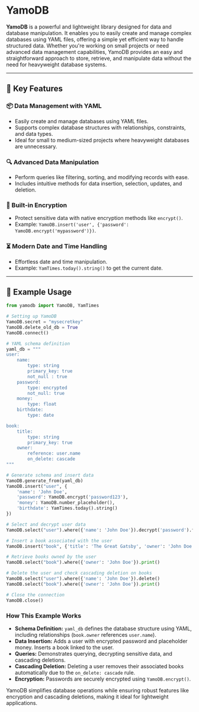 YamoDB
====

**YamoDB** is a powerful and lightweight library designed for data and database manipulation. It enables you to easily create and manage complex databases using YAML files, offering a simple yet efficient way to handle structured data. Whether you're working on small projects or need advanced data management capabilities, YamoDB provides an easy and straightforward approach to store, retrieve, and manipulate data without the need for heavyweight database systems.

---

🚀 Key Features
---------------

### 📦 Data Management with YAML

* Easily create and manage databases using YAML files.
* Supports complex database structures with relationships, constraints, and data types.
* Ideal for small to medium-sized projects where heavyweight databases are unnecessary.

### 🔍 Advanced Data Manipulation

* Perform queries like filtering, sorting, and modifying records with ease.
* Includes intuitive methods for data insertion, selection, updates, and deletion.

### 🔐 Built-in Encryption

* Protect sensitive data with native encryption methods like `encrypt()`.
* Example: `YamoDB.insert('user', {'password': YamoDB.encrypt('mypassword')})`.

### ⏳ Modern Date and Time Handling

* Effortless date and time manipulation.
* Example: `YamTimes.today().string()` to get the current date.

---

📖 Example Usage
----------------

```python
from yamodb import YamoDB, YamTimes

# Setting up YamoDB
YamoDB.secret = "mysecretkey"
YamoDB.delete_old_db = True
YamoDB.connect()

# YAML schema definition
yaml_db = """
user:
    name:
        type: string
        primary_key: true
        not_null : true
    password:
        type: encrypted
        not_null: true
    money:
        type: float
    birthdate:
        type: date

book:
    title:
        type: string
        primary_key: true
    owner:
        reference: user.name
        on_delete: cascade
"""

# Generate schema and insert data
YamoDB.generate_from(yaml_db)
YamoDB.insert("user", {
    'name': 'John Doe',
    'password': YamoDB.encrypt('password123'),
    'money': YamoDB.number_placeholder(),
    'birthdate': YamTimes.today().string()
})

# Select and decrypt user data
YamoDB.select("user").where({'name': 'John Doe'}).decrypt('password').first().print()

# Insert a book associated with the user
YamoDB.insert("book", {'title': 'The Great Gatsby', 'owner': 'John Doe'})

# Retrieve books owned by the user
YamoDB.select("book").where({'owner': 'John Doe'}).print()

# Delete the user and check cascading deletion on books
YamoDB.select("user").where({'name': 'John Doe'}).delete()
YamoDB.select("book").where({'owner': 'John Doe'}).print()

# Close the connection
YamoDB.close()
```

### How This Example Works

* **Schema Definition:** `yaml_db` defines the database structure using YAML, including relationships (`book.owner` references `user.name`).
* **Data Insertion:** Adds a user with encrypted password and placeholder money. Inserts a book linked to the user.
* **Queries:** Demonstrates querying, decrypting sensitive data, and cascading deletions.
* **Cascading Deletion:** Deleting a user removes their associated books automatically due to the `on_delete: cascade` rule.
* **Encryption:** Passwords are securely encrypted using `YamoDB.encrypt()`.

YamoDB simplifies database operations while ensuring robust features like encryption and cascading deletions, making it ideal for lightweight applications.
